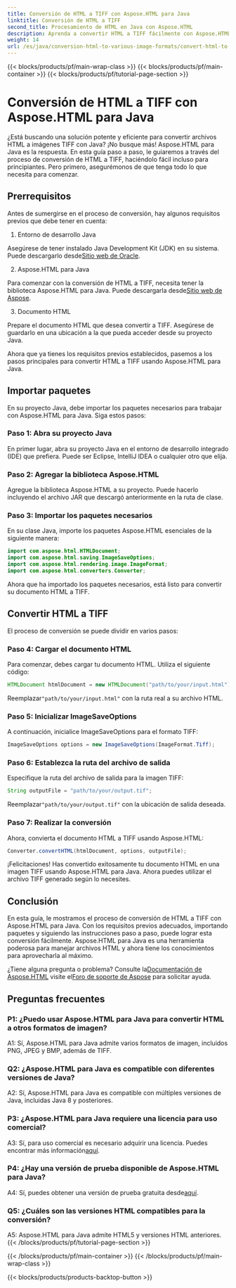 ```yaml
---
title: Conversión de HTML a TIFF con Aspose.HTML para Java
linktitle: Conversión de HTML a TIFF
second_title: Procesamiento de HTML en Java con Aspose.HTML
description: Aprenda a convertir HTML a TIFF fácilmente con Aspose.HTML para Java. Guía paso a paso para una gestión eficiente de documentos.
weight: 14
url: /es/java/conversion-html-to-various-image-formats/convert-html-to-tiff/
---
```


{{< blocks/products/pf/main-wrap-class >}}
{{< blocks/products/pf/main-container >}}
{{< blocks/products/pf/tutorial-page-section >}}

# Conversión de HTML a TIFF con Aspose.HTML para Java

¿Está buscando una solución potente y eficiente para convertir archivos HTML a imágenes TIFF con Java? ¡No busque más! Aspose.HTML para Java es la respuesta. En esta guía paso a paso, le guiaremos a través del proceso de conversión de HTML a TIFF, haciéndolo fácil incluso para principiantes. Pero primero, asegurémonos de que tenga todo lo que necesita para comenzar.

## Prerrequisitos

Antes de sumergirse en el proceso de conversión, hay algunos requisitos previos que debe tener en cuenta:

1. Entorno de desarrollo Java

 Asegúrese de tener instalado Java Development Kit (JDK) en su sistema. Puede descargarlo desde[Sitio web de Oracle](https://www.oracle.com/java/technologies/javase-downloads.html).

2. Aspose.HTML para Java

 Para comenzar con la conversión de HTML a TIFF, necesita tener la biblioteca Aspose.HTML para Java. Puede descargarla desde[Sitio web de Aspose](https://releases.aspose.com/html/java/).

3. Documento HTML

Prepare el documento HTML que desea convertir a TIFF. Asegúrese de guardarlo en una ubicación a la que pueda acceder desde su proyecto Java.

Ahora que ya tienes los requisitos previos establecidos, pasemos a los pasos principales para convertir HTML a TIFF usando Aspose.HTML para Java.

## Importar paquetes

En su proyecto Java, debe importar los paquetes necesarios para trabajar con Aspose.HTML para Java. Siga estos pasos:

### Paso 1: Abra su proyecto Java

En primer lugar, abra su proyecto Java en el entorno de desarrollo integrado (IDE) que prefiera. Puede ser Eclipse, IntelliJ IDEA o cualquier otro que elija.

### Paso 2: Agregar la biblioteca Aspose.HTML

Agregue la biblioteca Aspose.HTML a su proyecto. Puede hacerlo incluyendo el archivo JAR que descargó anteriormente en la ruta de clase.

### Paso 3: Importar los paquetes necesarios

En su clase Java, importe los paquetes Aspose.HTML esenciales de la siguiente manera:

```java
import com.aspose.html.HTMLDocument;
import com.aspose.html.saving.ImageSaveOptions;
import com.aspose.html.rendering.image.ImageFormat;
import com.aspose.html.converters.Converter;
```

Ahora que ha importado los paquetes necesarios, está listo para convertir su documento HTML a TIFF.

## Convertir HTML a TIFF

El proceso de conversión se puede dividir en varios pasos:

### Paso 4: Cargar el documento HTML

Para comenzar, debes cargar tu documento HTML. Utiliza el siguiente código:

```java
HTMLDocument htmlDocument = new HTMLDocument("path/to/your/input.html");
```

 Reemplazar`"path/to/your/input.html"` con la ruta real a su archivo HTML.

### Paso 5: Inicializar ImageSaveOptions

A continuación, inicialice ImageSaveOptions para el formato TIFF:

```java
ImageSaveOptions options = new ImageSaveOptions(ImageFormat.Tiff);
```

### Paso 6: Establezca la ruta del archivo de salida

Especifique la ruta del archivo de salida para la imagen TIFF:

```java
String outputFile = "path/to/your/output.tif";
```

 Reemplazar`"path/to/your/output.tif"` con la ubicación de salida deseada.

### Paso 7: Realizar la conversión

Ahora, convierta el documento HTML a TIFF usando Aspose.HTML:

```java
Converter.convertHTML(htmlDocument, options, outputFile);
```

¡Felicitaciones! Has convertido exitosamente tu documento HTML en una imagen TIFF usando Aspose.HTML para Java. Ahora puedes utilizar el archivo TIFF generado según lo necesites.

## Conclusión

En esta guía, le mostramos el proceso de conversión de HTML a TIFF con Aspose.HTML para Java. Con los requisitos previos adecuados, importando paquetes y siguiendo las instrucciones paso a paso, puede lograr esta conversión fácilmente. Aspose.HTML para Java es una herramienta poderosa para manejar archivos HTML y ahora tiene los conocimientos para aprovecharla al máximo.

 ¿Tiene alguna pregunta o problema? Consulte la[Documentación de Aspose.HTML](https://reference.aspose.com/html/java/) visite el[Foro de soporte de Aspose](https://forum.aspose.com/) para solicitar ayuda.

## Preguntas frecuentes

### P1: ¿Puedo usar Aspose.HTML para Java para convertir HTML a otros formatos de imagen?

A1: Sí, Aspose.HTML para Java admite varios formatos de imagen, incluidos PNG, JPEG y BMP, además de TIFF.

### Q2: ¿Aspose.HTML para Java es compatible con diferentes versiones de Java?

A2: Sí, Aspose.HTML para Java es compatible con múltiples versiones de Java, incluidas Java 8 y posteriores.

### P3: ¿Aspose.HTML para Java requiere una licencia para uso comercial?

 A3: Sí, para uso comercial es necesario adquirir una licencia. Puedes encontrar más información[aquí](https://purchase.aspose.com/buy).

### P4: ¿Hay una versión de prueba disponible de Aspose.HTML para Java?

 A4: Sí, puedes obtener una versión de prueba gratuita desde[aquí](https://releases.aspose.com/html/java).

### Q5: ¿Cuáles son las versiones HTML compatibles para la conversión?

A5: Aspose.HTML para Java admite HTML5 y versiones HTML anteriores.
{{< /blocks/products/pf/tutorial-page-section >}}

{{< /blocks/products/pf/main-container >}}
{{< /blocks/products/pf/main-wrap-class >}}

{{< blocks/products/products-backtop-button >}}
